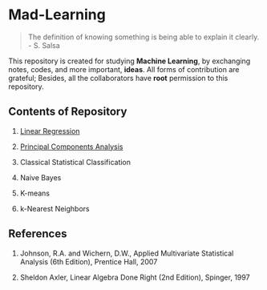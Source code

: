 # Mad-Learning

> The definition of knowing something is being able to explain it clearly. - S. Salsa

This repository is created for studying **Machine Learning**, by exchanging notes, codes, and more important, **ideas**. All forms of contribution are grateful; Besides, all the collaborators have **root** permission to this repository.

## Contents of Repository

1. [Linear Regression](/LINEAR-REGRESSION)

2. [Principal Components Analysis](/PCA)

3. Classical Statistical Classification

4. Naive Bayes

5. K-means

6. k-Nearest Neighbors

## References

1. Johnson, R.A. and Wichern, D.W., Applied Multivariate Statistical Analysis (6th Edition), Prentice Hall, 2007

2. Sheldon Axler, Linear Algebra Done Right (2nd Edition), Spinger, 1997